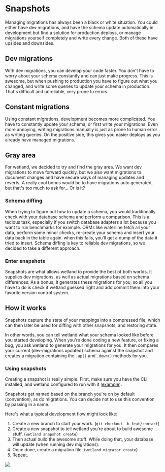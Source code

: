 # Snapshots
Managing migrations has always been a black or white situation. You could either have dev migrations, and have the schema update automatically in development but find a solution for production deploys, or manage migrations yourself completely and write every change. Both of these have upsides and downsides.

## Dev migrations
With dev migrations, you can develop your code faster. You don't have to worry about your schema constantly and can just make progress. This is awesome, but when pushing to production you have to figure out what you changed, and write some queries to update your schema in production. That's difficult and unreliable, very prone to errors.

## Constant migrations
Using constant migrations, development becomes more complicated. You have to constantly update your schema, or first write your migrations. Even more annoying, writing migrations manually is just as prone to human error as writing queries. On the positive side,  this gives you easier deploys as you already have managed migrations.

## Gray area
For wetland, we decided to try and find the gray area. We want dev migrations to move forward quickly, but we also want migrations to document changes and have secure ways of managing updates and reverts. A really cool bonus would be to have migrations auto generated, but that's too much to ask for... Or is it?

### Schema diffing
When trying to figure out how to update a schema, you would traditionally check with your database schema and perform a comparison. This is a tedious task, especially if you switch database adapters a lot because you want to run benchmarks for example. ORMs like waterline fetch all your data, perform some minor checks, re-create your schema and insert your data back in the table again. when this fails, you'll get a dump of the data it tried to insert. Schema diffing is key to reliable dev migrations, so we decided to take a different approach.

### Enter snapshots
Snapshots are what allows wetland to provide the best of both worlds. It supplies dev migrations, as well as actual migrations based on schema differences. As a bonus, it generates these migrations for you, so all you have to do is check if wetland guessed right and add commit them into your favorite version control system.

## How it works
Snapshots capture the state of your mappings into a compressed file, which can then later be used for diffing with other snapshots, and restoring state.

In other words, you can tell wetland what your schema looked like before you started developing. When you're done coding a new feature, or fixing a bug, you ask wetland to generate your migrations for you. It then compares your current (dev-migrations updated) schema against the snapshot and creates a migration containing the `.up()` and `.down()` methods for you.

### Using snapshots
Creating a snapshot is really simple. First, make sure you have the CLI installed, and wetland configured to run with it ([example](https://github.com/SpoonX/swetland/blob/master/wetland.js)).

Snapshots get named based on the branch you're on by default (convention), as do migrations. You can decide not to use this convention by passing in a name.

Here's what a typical development flow might look like:

1. Create a new branch to start your work. (`git checkout -b feat/contact`)
2. Create a new snapshot to tell wetland you're about to build awesome stuff. (`wetland snapshot create`)
3. Then actual build the awesome stuff. While doing that, your database will update (when running dev migrations).
4. Once done, create a migration file. (`wetland migrator create`)
5. Repeat.

![](http://g.recordit.co/zdBi57nc24.gif)
